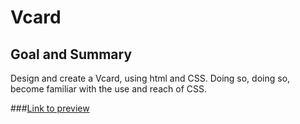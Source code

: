 # Vcard

## Goal and Summary
Design and create a Vcard, using html and CSS. Doing so, doing so, become familiar with the use and reach of CSS.

###[Link to preview](https://rafswiggers.github.io/Vcard/Vcard.html)
